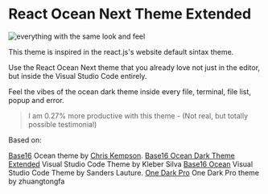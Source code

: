 # React Ocean Next Theme Extended #

![everything with the same look and feel](https://raw.githubusercontent.com/btd1337/vscode-ocean-next-extended-theme/master/images/screenshot.png)

This theme is inspired in the react.js's website default sintax theme.

Use the React Ocean Next theme that you already love not just in the editor, but inside the Visual Studio Code entirely.

Feel the vibes of the ocean dark theme inside every file, terminal, file list, popup and error.

> I am 0.27% more productive with this theme - (Not real, but totally possible testimonial)

Based on: 

[Base16](https://chriskempson.github.io/base16/) Ocean theme by [Chris Kempson](http://chriskempson.com).
[Base16 Ocean Dark Theme Extended](https://marketplace.visualstudio.com/items?itemName=kleber-swf.ocean-dark-extended) Visual Studio Code Theme by Kleber Silva
[Base16 Ocean](https://marketplace.visualstudio.com/items?itemName=golf1052.theme-base16-ocean) Visual Studio Code Theme by Sanders Lauture.
[One Dark Pro](https://github.com/Binaryify/OneDark-Pro) One Dark Pro theme by zhuangtongfa
